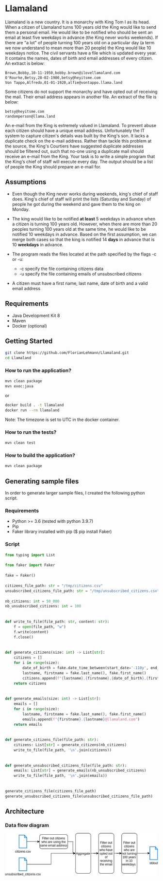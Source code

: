 # Llamaland

Llamaland is a new country. It is a monarchy with King Tom I as its head.
When a citizen of Llamaland turns 100 years old the King would like to send them a personal email. He would like to be notified who should be sent an
email at least five weekdays in advance (the King never works weekends).  If there are "a lot" of people turning 100 years old on a particular day (a term
we now understand to mean more than 20 people) the King would like 10 weekdays notice.
The civil servants have a file which is updated every year.  It contains the names, dates of birth and email addresses of every citizen.  An extract is below:

```csv
Brown,Bobby,10-11-1950,bobby.brown@ilovellamaland.com
O'Rourke,Betsy,28-02-1900,betsy@heyitsme.com
Von Tappo,Alfredo,01-01-1920,alfie@vontappo.llama.land  
```

Some citizens do not support the monarchy and have opted out of receiving the mail. Their email address appears in another file. An extract of the file is
below:

```csv
betsy@heyitsme.com
randomperson@llama.land 
```

An e-mail from the King is extremely valued in Llamaland. To prevent abuse each citizen should have a unique email address.  Unfortunately the IT
system to capture citizen's details was built by the King's son.  It lacks a duplicate check on the e-mail address.  Rather than tackle this problem at the
source, the King's Courtiers have suggested duplicate addresses should be filtered out, such that no-one using a duplicate mail should receive an e-mail
from the King.
Your task is to write a simple program that the King‘s chief of staff will execute every day. The output should be a list of people the King should prepare an
e-mail for.

## Assumptions

- Even though the King never works during weekends, king's chief of staff does. 
King's chief of staff will print the lists (Saturday and Sunday) of people he got during the weekend and gave them to the king on Monday.


- The king would like to be notified <strong>at least</strong> 5 weekdays in advance when a citizen is turning 100 years old. 
However, when there are more than 20 peoples turning 100 years old at the same time, he would like to be notified 10 weekdays in advance.
Based on the first assumption, we can merge both cases so that the king is notified 14 <strong>days</strong> in advance that is 10 <strong>weekdays</strong> in advance. 


- The program reads the files located at the path specified by the flags -c or -u:
  - -c specify the file containing citizens data
  - -u specify the file containing emails of unsubscribed citizens
  

- A citizen must have a first name, last name, date of birth and a valid email address

## Requirements

- Java Development Kit 8
- Maven
- Docker (optional)

## Getting Started

```bash
git clone https://github.com/FlorianLehmann/Llamaland.git
cd Llamaland
```

### How to run the application?


```bash
mvn clean package
mvn exec:java
```

or

```bash
docker build . -t llamaland
docker run --rm llamaland
```

Note: The timezone is set to UTC in the docker container.

### How to run the tests?

```bash
mvn clean test
```

### How to build the application?

```bash
mvn clean package
```

## Generating sample files

In order to generate larger sample files, I created the following python script.

### Requirements

- Python >= 3.6 (tested with python 3.9.7)
- Pip
- Faker library installed with pip ($ pip install Faker)

### Script

```python
from typing import List

from faker import Faker

fake = Faker()

citizens_file_path: str = "/tmp/citizens.csv"
unsubscribed_citizens_file_path: str = "/tmp/unsubscribed_citizens.csv"

nb_citizens: int = 50_000
nb_unsubscribed_citizens: int = 100


def write_to_file(file_path: str, content: str):
    f = open(file_path, "w")
    f.write(content)
    f.close()


def generate_citizens(size: int) -> List[str]:
    citizens = []
    for i in range(size):
        date_of_birth = fake.date_time_between(start_date='-110y', end_date='now').strftime("%d-%m-%Y")
        lastname, firstname = fake.last_name(), fake.first_name()
        citizens.append(f"{lastname},{firstname},{date_of_birth},{firstname}.{lastname}@llamaland.com")
    return citizens


def generate_emails(size: int) -> List[str]:
    emails = []
    for i in range(size):
        lastname, firstname = fake.last_name(), fake.first_name()
        emails.append(f"{firstname}.{lastname}@llamaland.com")
    return emails


def generate_citizens_file(file_path: str):
    citizens: List[str] = generate_citizens(nb_citizens)
    write_to_file(file_path, '\n'.join(citizens))


def generate_unsubscribed_citizens_file(file_path: str):
    emails: List[str] = generate_emails(nb_unsubscribed_citizens)
    write_to_file(file_path, '\n'.join(emails))


generate_citizens_file(citizens_file_path)
generate_unsubscribed_citizens_file(unsubscribed_citizens_file_path)
```

## Architecture

### Data flow diagram

![data flow](data_flow.jpg)
